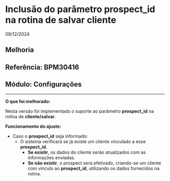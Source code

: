 # Inclusão do parâmetro prospect_id na rotina de salvar cliente
09/12/2024
## Melhoria
## Referência: BPM30416
## Módulo: Configurações
***

**O que foi melhorado:**

Nesta versão foi implementado o suporte ao parâmetro **prospect_id** na rotina de **cliente/salvar**. 

**Funcionamento do ajuste:**
- Caso o **prospect_id** seja informado:
  - O sistema verificará se já existe um cliente vinculado a esse **prospect_id**.
    - **Se existir**, os dados do cliente serão atualizados com as informações enviadas.
    - **Se não existir**, o prospect será efetivado, criando-se um cliente com vínculo ao **prospect_id**, utilizando os dados fornecidos na rotina.
